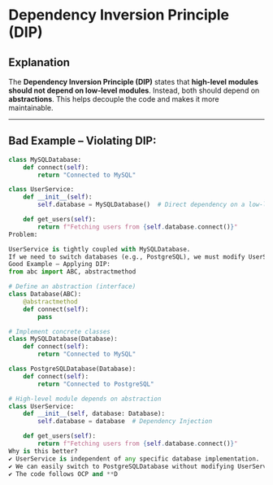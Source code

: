 # Dependency Inversion Principle (DIP)

## Explanation  
The **Dependency Inversion Principle (DIP)** states that **high-level modules should not depend on low-level modules**. Instead, both should depend on **abstractions**. This helps decouple the code and makes it more maintainable.

---

## Bad Example – Violating DIP:
```python
class MySQLDatabase:
    def connect(self):
        return "Connected to MySQL"

class UserService:
    def __init__(self):
        self.database = MySQLDatabase()  # Direct dependency on a low-level module

    def get_users(self):
        return f"Fetching users from {self.database.connect()}"
Problem:

UserService is tightly coupled with MySQLDatabase.
If we need to switch databases (e.g., PostgreSQL), we must modify UserService, violating OCP too!
Good Example – Applying DIP:
from abc import ABC, abstractmethod

# Define an abstraction (interface)
class Database(ABC):
    @abstractmethod
    def connect(self):
        pass

# Implement concrete classes
class MySQLDatabase(Database):
    def connect(self):
        return "Connected to MySQL"

class PostgreSQLDatabase(Database):
    def connect(self):
        return "Connected to PostgreSQL"

# High-level module depends on abstraction
class UserService:
    def __init__(self, database: Database):
        self.database = database  # Dependency Injection

    def get_users(self):
        return f"Fetching users from {self.database.connect()}"
Why is this better?
✔ UserService is independent of any specific database implementation.
✔ We can easily switch to PostgreSQLDatabase without modifying UserService.
✔ The code follows OCP and **D